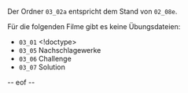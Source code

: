 Der Ordner `03_02a` entspricht dem Stand von `02_08e`. 

Für die folgenden Filme gibt es keine Übungsdateien: 
- `03_01` <!doctype> 
- `03_05` Nachschlagewerke
- `03_06` Challenge 
- `03_07` Solution 

-- eof --